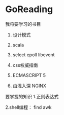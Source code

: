GoReading
=========
我将要学习的书目
1. 设计模式

2. scala

3. select epoll libevent

4. css权威指南

5. ECMASCRIPT 5

6. 由浅入深 NGINX


要掌握的知识
  1.正则表达式
  
  2.shell编程： find  awk



